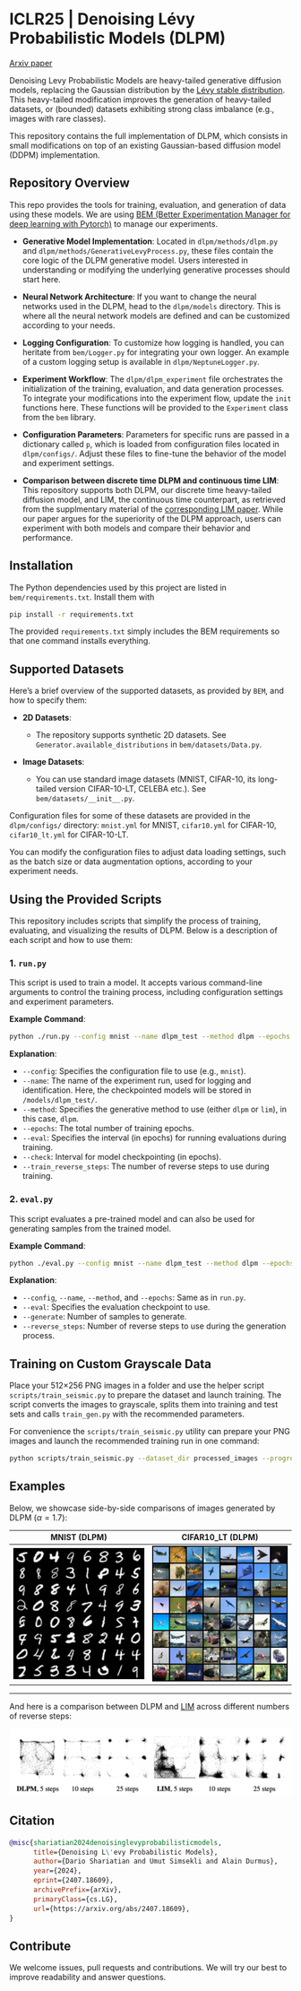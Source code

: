 # ICLR25 | Denoising Lévy Probabilistic Models (DLPM)

[Arxiv paper](https://arxiv.org/abs/2407.18609)

Denoising Levy Probabilistic Models are heavy-tailed generative diffusion models, replacing the Gaussian distribution by the [Lévy stable distribution](https://en.wikipedia.org/wiki/Stable_distribution). This heavy-tailed modification improves the generation of heavy-tailed datasets, or (bounded) datasets exhibiting strong class imbalance (e.g., images with rare classes).

This repository contains the full implementation of DLPM, which consists in small modifications on top of an existing Gaussian-based diffusion model (DDPM) implementation.

## Repository Overview

This repo provides the tools for training, evaluation, and generation of data using these models. We are using [BEM (Better Experimentation Manager for deep learning with Pytorch)](https://github.com/darioShar/bem) to manage our experiments.

- **Generative Model Implementation**: Located in `dlpm/methods/dlpm.py` and `dlpm/methods/GenerativeLevyProcess.py`, these files contain the core logic of the DLPM generative model. Users interested in understanding or modifying the underlying generative processes should start here.
  
- **Neural Network Architecture**: If you want to change the neural networks used in the DLPM, head to the `dlpm/models` directory. This is where all the neural network models are defined and can be customized according to your needs.
  
- **Logging Configuration**: To customize how logging is handled, you can heritate from `bem/Logger.py` for integrating your own logger. An example of a custom logging setup is available in `dlpm/NeptuneLogger.py`.

- **Experiment Workflow**: The `dlpm/dlpm_experiment` file orchestrates the initialization of the training, evaluation, and data generation processes. To integrate your modifications into the experiment flow, update the `init` functions here. These functions will be provided to the `Experiment` class from the `bem` library.

- **Configuration Parameters**: Parameters for specific runs are passed in a dictionary called `p`, which is loaded from configuration files located in `dlpm/configs/`. Adjust these files to fine-tune the behavior of the model and experiment settings.


- **Comparison between discrete time DLPM and continuous time LIM**: This repository supports both DLPM, our discrete time heavy-tailed diffusion model, and LIM, the continuous time counterpart, as retrieved from the supplmentary material of the [corresponding LIM paper](https://openreview.net/forum?id=0Wp3VHX0Gm). While our paper argues for the superiority of the DLPM approach, users can experiment with both models and compare their behavior and performance.

## Installation

The Python dependencies used by this project are listed in `bem/requirements.txt`.
Install them with

```bash
pip install -r requirements.txt
```

The provided `requirements.txt` simply includes the BEM requirements so that one command installs everything.

## Supported Datasets

Here’s a brief overview of the supported datasets, as provided by `BEM`, and how to specify them:

- **2D Datasets**: 
  - The repository supports synthetic 2D datasets. See `Generator.available_distributions` in `bem/datasets/Data.py`.

- **Image Datasets**: 
  - You can use standard image datasets (MNIST, CIFAR-10, its long-tailed version CIFAR-10-LT, CELEBA etc.). See `bem/datasets/__init__.py`.

Configuration files for some of these datasets are provided in the `dlpm/configs/` directory: `mnist.yml` for MNIST, `cifar10.yml` for CIFAR-10, `cifar10_lt.yml` for CIFAR-10-LT.
    
You can modify the configuration files to adjust data loading settings, such as the batch size or data augmentation options, according to your experiment needs.

## Using the Provided Scripts

This repository includes scripts that simplify the process of training, evaluating, and visualizing the results of DLPM. Below is a description of each script and how to use them:

### 1. `run.py`

This script is used to train a model. It accepts various command-line arguments to control the training process, including configuration settings and experiment parameters.

**Example Command**:
```bash
python ./run.py --config mnist --name dlpm_test --method dlpm --epochs 100 --eval 50 --check 50 --train_reverse_steps 1000 
```

**Explanation**:
- `--config`: Specifies the configuration file to use (e.g., `mnist`).
- `--name`: The name of the experiment run, used for logging and identification. Here, the checkpointed models will be stored in `/models/dlpm_test/`.
- `--method`: Specifies the generative method to use (either `dlpm` or `lim`), in this case, `dlpm`.
- `--epochs`: The total number of training epochs.
- `--eval`: Specifies the interval (in epochs) for running evaluations during training.
- `--check`: Interval for model checkpointing (in epochs).
- `--train_reverse_steps`: The number of reverse steps to use during training.

### 2. `eval.py`

This script evaluates a pre-trained model and can also be used for generating samples from the trained model.

**Example Command**:
```bash
python ./eval.py --config mnist --name dlpm_test --method dlpm --epochs 100 --eval 100 --generate 2000 --reverse_steps 1000
```

**Explanation**:
- `--config`, `--name`, `--method`, and `--epochs`: Same as in `run.py`.
- `--eval`: Specifies the evaluation checkpoint to use.
- `--generate`: Number of samples to generate.
- `--reverse_steps`: Number of reverse steps to use during the generation process.

## Training on Custom Grayscale Data

Place your 512×256 PNG images in a folder and use the helper script
`scripts/train_seismic.py` to prepare the dataset and launch training. The
script converts the images to grayscale, splits them into training and test
sets and calls `train_gen.py` with the recommended parameters.

For convenience the `scripts/train_seismic.py` utility can prepare your PNG
images and launch the recommended training run in one command:

```bash
python scripts/train_seismic.py --dataset_dir processed_images --progress
```

## Examples

Below, we showcase side-by-side comparisons of images generated by DLPM ($\alpha = 1.7$):

| MNIST (DLPM) | CIFAR10_LT (DLPM) |
|-------------|------------------|
| <img src="./img/mnist_dlpm_1.7.png" alt="DLPM" width="300"/> | <img src="./img/cifar10_lt_dlpm_1.7.png" alt="LIM" width="300"/> |
---

And here is a comparison between DLPM and [LIM](https://openreview.net/forum?id=0Wp3VHX0Gm) across different numbers of reverse steps:

![DLPM vs. LIM](./img/dlpm_vs_lim_steps.png)



## Citation

```bibtex
@misc{shariatian2024denoisinglevyprobabilisticmodels,
      title={Denoising L\'evy Probabilistic Models}, 
      author={Dario Shariatian and Umut Simsekli and Alain Durmus},
      year={2024},
      eprint={2407.18609},
      archivePrefix={arXiv},
      primaryClass={cs.LG},
      url={https://arxiv.org/abs/2407.18609}, 
}
```

## Contribute

We welcome issues, pull requests and contributions. We will try our best to improve readability and answer questions.
